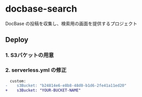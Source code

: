 # docbase-search
DocBase の投稿を収集し、検索用の画面を提供するプロジェクト

## Deploy

### 1. S3バケットの用意

### 2. serverless.yml の修正

```diff
  custom:
-    s3Bucket: "b24814e6-e8b8-48d0-b1d6-2fe41a11ed20"
+    s3Bucket: "YOUR-BUCKET-NAME"
```
